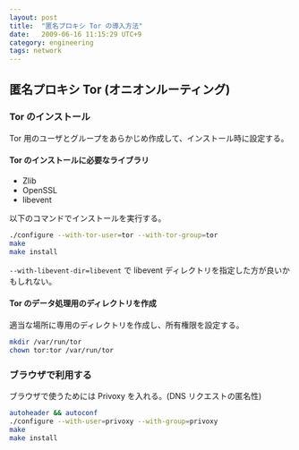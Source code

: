 ```yaml
---
layout: post
title:  "匿名プロキシ Tor の導入方法"
date:   2009-06-16 11:15:29 UTC+9
category: engineering
tags: network
---
```


## 匿名プロキシ Tor (オニオンルーティング)

### Tor のインストール

Tor 用のユーザとグループをあらかじめ作成して、インストール時に設定する。

#### Tor のインストールに必要なライブラリ

- Zlib
- OpenSSL
- libevent

以下のコマンドでインストールを実行する。

```sh
./configure --with-tor-user=tor --with-tor-group=tor
make
make install
```
`--with-libevent-dir=libevent` で libevent ディレクトリを指定した方が良いかもしれない。


#### Tor のデータ処理用のディレクトリを作成

適当な場所に専用のディレクトリを作成し、所有権限を設定する。

```sh
mkdir /var/run/tor
chown tor:tor /var/run/tor
```

### ブラウザで利用する

ブラウザで使うためには Privoxy を入れる。(DNS リクエストの匿名性)

```sh
autoheader && autoconf
./configure --with-user=privoxy --with-group=privoxy
make
make install
```

